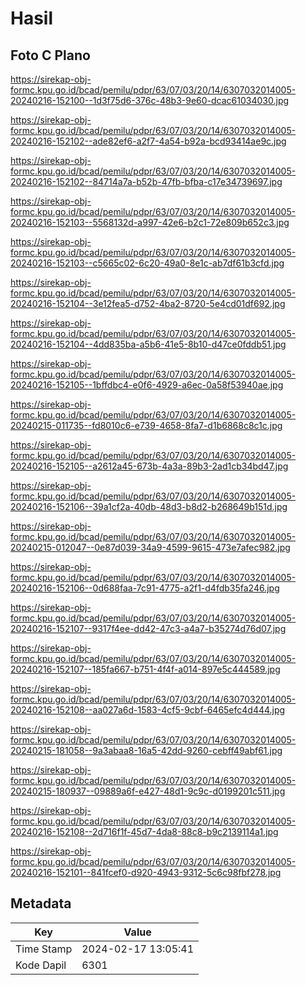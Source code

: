 # Hasil

## Foto C Plano

https://sirekap-obj-formc.kpu.go.id/bcad/pemilu/pdpr/63/07/03/20/14/6307032014005-20240216-152100--1d3f75d6-376c-48b3-9e60-dcac61034030.jpg

https://sirekap-obj-formc.kpu.go.id/bcad/pemilu/pdpr/63/07/03/20/14/6307032014005-20240216-152102--ade82ef6-a2f7-4a54-b92a-bcd93414ae9c.jpg

https://sirekap-obj-formc.kpu.go.id/bcad/pemilu/pdpr/63/07/03/20/14/6307032014005-20240216-152102--84714a7a-b52b-47fb-bfba-c17e34739697.jpg

https://sirekap-obj-formc.kpu.go.id/bcad/pemilu/pdpr/63/07/03/20/14/6307032014005-20240216-152103--5568132d-a997-42e6-b2c1-72e809b652c3.jpg

https://sirekap-obj-formc.kpu.go.id/bcad/pemilu/pdpr/63/07/03/20/14/6307032014005-20240216-152103--c5665c02-6c20-49a0-8e1c-ab7df61b3cfd.jpg

https://sirekap-obj-formc.kpu.go.id/bcad/pemilu/pdpr/63/07/03/20/14/6307032014005-20240216-152104--3e12fea5-d752-4ba2-8720-5e4cd01df692.jpg

https://sirekap-obj-formc.kpu.go.id/bcad/pemilu/pdpr/63/07/03/20/14/6307032014005-20240216-152104--4dd835ba-a5b6-41e5-8b10-d47ce0fddb51.jpg

https://sirekap-obj-formc.kpu.go.id/bcad/pemilu/pdpr/63/07/03/20/14/6307032014005-20240216-152105--1bffdbc4-e0f6-4929-a6ec-0a58f53940ae.jpg

https://sirekap-obj-formc.kpu.go.id/bcad/pemilu/pdpr/63/07/03/20/14/6307032014005-20240215-011735--fd8010c6-e739-4658-8fa7-d1b6868c8c1c.jpg

https://sirekap-obj-formc.kpu.go.id/bcad/pemilu/pdpr/63/07/03/20/14/6307032014005-20240216-152105--a2612a45-673b-4a3a-89b3-2ad1cb34bd47.jpg

https://sirekap-obj-formc.kpu.go.id/bcad/pemilu/pdpr/63/07/03/20/14/6307032014005-20240216-152106--39a1cf2a-40db-48d3-b8d2-b268649b151d.jpg

https://sirekap-obj-formc.kpu.go.id/bcad/pemilu/pdpr/63/07/03/20/14/6307032014005-20240215-012047--0e87d039-34a9-4599-9615-473e7afec982.jpg

https://sirekap-obj-formc.kpu.go.id/bcad/pemilu/pdpr/63/07/03/20/14/6307032014005-20240216-152106--0d688faa-7c91-4775-a2f1-d4fdb35fa246.jpg

https://sirekap-obj-formc.kpu.go.id/bcad/pemilu/pdpr/63/07/03/20/14/6307032014005-20240216-152107--9317f4ee-dd42-47c3-a4a7-b35274d76d07.jpg

https://sirekap-obj-formc.kpu.go.id/bcad/pemilu/pdpr/63/07/03/20/14/6307032014005-20240216-152107--185fa667-b751-4f4f-a014-897e5c444589.jpg

https://sirekap-obj-formc.kpu.go.id/bcad/pemilu/pdpr/63/07/03/20/14/6307032014005-20240216-152108--aa027a6d-1583-4cf5-9cbf-6465efc4d444.jpg

https://sirekap-obj-formc.kpu.go.id/bcad/pemilu/pdpr/63/07/03/20/14/6307032014005-20240215-181058--9a3abaa8-16a5-42dd-9260-cebff49abf61.jpg

https://sirekap-obj-formc.kpu.go.id/bcad/pemilu/pdpr/63/07/03/20/14/6307032014005-20240215-180937--09889a6f-e427-48d1-9c9c-d0199201c511.jpg

https://sirekap-obj-formc.kpu.go.id/bcad/pemilu/pdpr/63/07/03/20/14/6307032014005-20240216-152108--2d716f1f-45d7-4da8-88c8-b9c2139114a1.jpg

https://sirekap-obj-formc.kpu.go.id/bcad/pemilu/pdpr/63/07/03/20/14/6307032014005-20240216-152101--841fcef0-d920-4943-9312-5c6c98fbf278.jpg


## Metadata

| Key        | Value               |
| ---------- | ------------------- |
| Time Stamp | 2024-02-17 13:05:41 |
| Kode Dapil | 6301                |



